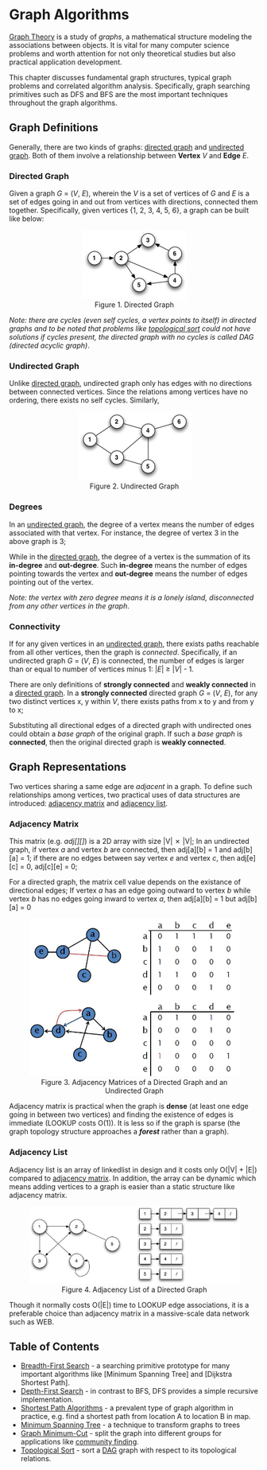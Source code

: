 # Graph Algorithms

[Graph Theory](https://en.wikipedia.org/wiki/Graph_theory) is a study of _graphs_, a mathematical structure modeling the associations between objects. It is vital for many computer science problems and worth attention for not only theoretical studies but also practical application development.

This chapter discusses fundamental graph structures, typical graph problems and correlated algorithm analysis. Specifically, graph searching primitives such as DFS and BFS are the most important techniques throughout the graph algorithms.

## Graph Definitions

Generally, there are two kinds of graphs: [directed graph](#directed-graph) and [undirected graph](#undirected-graph). Both of them involve a relationship between **Vertex** _V_ and **Edge** _E_.

### Directed Graph

Given a graph _G_ = (_V_, _E_), wherein the _V_ is a set of vertices of _G_ and _E_ is a set of edges going in and out from vertices with directions, connected them together. Specifically, given vertices {1, 2, 3, 4, 5, 6}, a graph can be built like below:

<figure style="text-align:center">
  <img src="../images/directed-graph.png" />
  <figcaption>Figure 1. Directed Graph</figcaption>
</figure>

_Note: there are cycles (even self cycles, a vertex points to itself) in directed graphs and to be noted that problems like [topological sort](topological-sort.md) could not have solutions if cycles present, the directed graph with no cycles is called DAG (directed acyclic graph)_.

### Undirected Graph

Unlike [directed graph](#directed-graph), undirected graph only has edges with no directions between connected vertices. Since the relations among vertices have no ordering, there exists no self cycles. Similarly,

<figure style="text-align:center">
  <img src="../images/undirected-graph.png" />
  <figcaption>Figure 2. Undirected Graph</figcaption>
</figure>

### Degrees

In an [undirected graph](#undirected-graph), the degree of a vertex means the number of edges associated with that vertex. For instance, the degree of vertex 3 in the above graph is 3;

While in the [directed graph](#directed-graph), the degree of a vertex is the summation of its **in-degree** and **out-degree**. Such **in-degree** means the number of edges pointing towards the vertex and **out-degree** means the number of edges pointing out of the vertex.

_Note: the vertex with zero degree means it is a lonely island, disconnected from any other vertices in the graph_.

### Connectivity

If for any given vertices in an [undirected graph](#undirected-graph), there exists paths reachable from all other vertices, then the graph is _connected_. Specifically, if an undirected graph _G_ = (_V_, _E_) is connected, the number of edges is larger than or equal to number of vertices minus 1: |_E_| &ge; |_V_| - 1.

There are only definitions of **strongly connected** and **weakly connected** in a [directed graph](#directed-graph). In a **strongly connected** directed graph _G_ = (_V_, _E_), for any two distinct vertices x, y within _V_, there exists paths from x to y and from y to x;

Substituting all directional edges of a directed graph with undirected ones could obtain a _base graph_ of the original graph. If such a _base graph_ is **connected**, then the original directed graph is **weakly connected**.

## Graph Representations

Two vertices sharing a same edge are _adjacent_ in a graph. To define such relationships among vertices, two practical uses of data structures are introduced: [adjacency matrix](#adjacency-matrix) and [adjacency list](#adjacency-list).

### Adjacency Matrix

This matrix (e.g. _adj[][]_) is a 2D array with size |V| &cross; |V|; In an undirected graph, if vertex _a_ and vertex _b_ are connected, then adj[a][b] = 1 and adj[b][a] = 1; if there are no edges between say vertex _e_ and vertex _c_, then adj[e][c] = 0, adj[c][e] = 0;

For a directed graph, the matrix cell value depends on the existance of directional edges; If vertex _a_ has an edge going outward to vertex _b_ while vertex _b_ has no edges going inward to vertex _a_, then adj[a][b] = 1 but adj[b][a] = 0

<figure style="text-align:center">
  <img src="../images/adjacency-matrix.jpg" />
  <figcaption>Figure 3. Adjacency Matrices of a Directed Graph and an Undirected Graph</figcaption>
</figure>

Adjacency matrix is practical when the graph is **dense** (at least one edge going in between two vertices) and finding the existence of edges is immediate (LOOKUP costs &Omicron;(1)). It is less so if the graph is sparse (the graph topology structure approaches a _**forest**_ rather than a graph).

### Adjacency List

Adjacency list is an array of linkedlist in design and it costs only &Omicron;(|V| + |E|) compared to [adjacency matrix](#adjacency-matrix). In addition, the array can be dynamic which means adding vertices to a graph is easier than a static structure like adjacency matrix.

<figure style="text-align:center">
  <img src="../images/adjacency-list.png" />
  </figcaption>Figure 4. Adjacency List of a Directed Graph</figcaption>
</figure>

Though it normally costs &Omicron;(|E|) time to LOOKUP edge associations, it is a preferable choice than adjacency matrix in a massive-scale data network such as WEB.

## Table of Contents

* [Breadth-First Search](../searching/graph-search.md) - a searching primitive prototype for many important algorithms like [Minimum Spanning Tree] and [Dijkstra Shortest Path].
* [Depth-First Search](../searching/graph-search.md) - in contrast to BFS, DFS provides a simple recursive implementation.
* [Shortest Path Algorithms](shortest-path.md) - a prevalent type of graph algorithm in practice, e.g. find a shortest path from location A to location B in map.
* [Minimum Spanning Tree](minimum-spanning-tree.md) - a technique to transform graphs to trees
* [Graph Minimum-Cut](minimum-cut.md) - split the graph into different groups for applications like [community finding](https://en.wikipedia.org/wiki/Community_structure#Algorithms_for_finding_communities).
* [Topological Sort](topological-sort.md) - sort a [DAG](#directed-graph) graph with respect to its topological relations.
